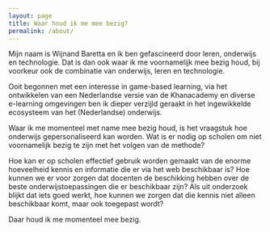 ```yaml
---
layout: page
title: Waar houd ik me mee bezig?
permalink: /about/
---
```


Mijn naam is Wijnand Baretta en ik ben gefascineerd door leren, onderwijs en technologie. Dat is dan ook waar ik me voornamelijk mee bezig houd, bij voorkeur ook de combinatie van onderwijs, leren en technologie. 

Ooit begonnen met een interesse in game-based learning, via het ontwikkelen van een Nederlandse versie van de Khanacademy en diverse e-learning omgevingen ben ik dieper verzijld geraakt in het ingewikkelde ecosysteem van het (Nederlandse) onderwijs.

Waar ik me momenteel met name mee bezig houd, is het vraagstuk hoe onderwijs gepersonaliseerd kan worden. Wat is er nodig op scholen om niet voornamelijk bezig te zijn met het volgen van de methode?

Hoe kan er op scholen effectief gebruik worden gemaakt van de enorme hoeveelheid kennis en informatie die er via het web beschikbaar is?
Hoe kunnen we er voor zorgen dat docenten de beschikking hebben over de beste onderwijstoepassingen die er beschikbaar zijn?
Als uit onderzoek blijkt dat iets goed werkt, hoe kunnen we zorgen dat die kennis niet alleen beschikbaar komt, maar ook toegepast wordt?

Daar houd ik me momenteel mee bezig.